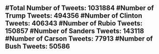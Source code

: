 #Total Number of Tweets: 1031884 
#Number of Trump Tweets: 494356
#Number of Clinton Tweets: 406343
#Number of Rubio Tweets: 150857
#Number of Sanders Tweets: 143118
#Number of Carson Tweets: 77913
#Number of Bush Tweets: 50586
---
